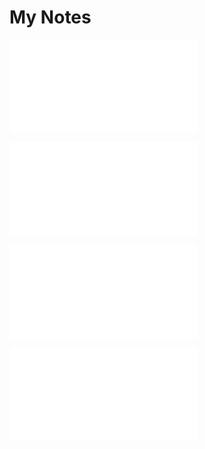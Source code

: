 # My Notes

![SOLID Principal & Design Patterns](solid/README.md)

![Android Basics](Android-Memo.md)

![Android To Do](Android-ToDo.md)

![Useful Tricks](Tricks.md)
